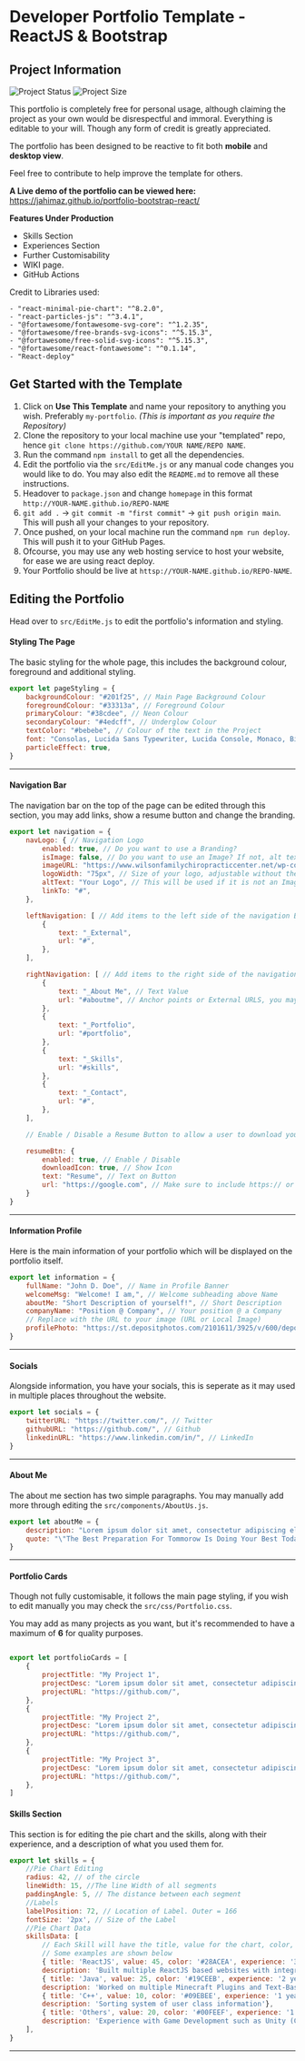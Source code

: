 # Developer Portfolio Template - ReactJS & Bootstrap

## Project Information
![Project Status](https://img.shields.io/badge/Project%20Status-In%20Progress-orange?style=for-the-badge&logo=github)
![Project Size](https://img.shields.io/github/repo-size/JAhimaz/portfolio-bootstrap-react?style=for-the-badge&logo=github)

This portfolio is completely free for personal usage, although claiming the project as your own would be disrespectful and immoral. Everything is editable to your will. Though any form of credit is greatly appreciated.

The portfolio has been designed to be reactive to fit both **mobile** and **desktop view**.

Feel free to contribute to help improve the template for others.

**A Live demo of the portfolio can be viewed here:** https://jahimaz.github.io/portfolio-bootstrap-react/

**Features Under Production**
- Skills Section
- Experiences Section
- Further Customisability
- WIKI page.
- GitHub Actions

Credit to Libraries used:

```
- "react-minimal-pie-chart": "^8.2.0",
- "react-particles-js": "^3.4.1",
- "@fortawesome/fontawesome-svg-core": "^1.2.35",
- "@fortawesome/free-brands-svg-icons": "^5.15.3",
- "@fortawesome/free-solid-svg-icons": "^5.15.3",
- "@fortawesome/react-fontawesome": "^0.1.14",
- "React-deploy"
```

## Get Started with the Template

1. Click on **Use This Template** and name your repository to anything you wish. Preferably `my-portfolio`. _(This is important as you require the Repository)_
2. Clone the repository to your local machine use your "templated" repo, hence `git clone https://github.com/YOUR NAME/REPO NAME`.
3. Run the command `npm install` to get all the dependencies.
4. Edit the portfolio via the `src/EditMe.js` or any manual code changes you would like to do. You may also edit the `README.md` to remove all these instructions.
5. Headover to `package.json` and change `homepage` in this format `http://YOUR-NAME.github.io/REPO-NAME`
6. `git add .` -> `git commit -m "first commit"` -> `git push origin main`. This will push all your changes to your repository.
7. Once pushed, on your local machine run the command `npm run deploy`. This will push it to your GitHub Pages.
8. Ofcourse, you may use any web hosting service to host your website, for ease we are using react deploy.
9. Your Portfolio should be live at `httsp://YOUR-NAME.github.io/REPO-NAME`.

## Editing the Portfolio

Head over to `src/EditMe.js` to edit the portfolio's information and styling.

<!-- For a full guide with images head over to the [WIKI](https://github.com/JAhimaz/portfolio-bootstrap-react/wiki) -->

#### Styling The Page

The basic styling for the whole page, this includes the background colour, foreground and additional styling.

```javascript
export let pageStyling = {
    backgroundColour: "#201f25", // Main Page Background Colour
    foregroundColour: "#33313a", // Foreground Colour
    primaryColour: "#38cdee", // Neon Colour
    secondaryColour: "#4edcff", // Underglow Colour
    textColor: "#bebebe", // Colour of the text in the Project
    font: "Consolas, Lucida Sans Typewriter, Lucida Console, Monaco, Bitstream Vera Sans Mono, monospace",
    particleEffect: true,
}
```

<hr>

#### Navigation Bar

The navigation bar on the top of the page can be edited through this section, you may add links, show a resume button and change the branding.

```javascript
export let navigation = {
    navLogo: { // Navigation Logo
        enabled: true, // Do you want to use a Branding?
        isImage: false, // Do you want to use an Image? If not, alt text will be used
        imageURL: "https://www.wilsonfamilychiropracticcenter.net/wp-content/uploads/2018/12/placeholder-logo-2.png",
        logoWidth: "75px", // Size of your logo, adjustable without the CSS
        altText: "Your Logo", // This will be used if it is not an Image (Will also be the alt text if it is an image)
        linkTo: "#",
    },

    leftNavigation: [ // Add items to the left side of the navigation Bar
        {
            text: "_External",
            url: "#",
        },
    ],

    rightNavigation: [ // Add items to the right side of the navigation Bar
        {
            text: "_About Me", // Text Value
            url: "#aboutme", // Anchor points or External URLS, you may have to edit the App.js to add Anchors
        },
        {
            text: "_Portfolio",
            url: "#portfolio",
        },
        {
            text: "_Skills",
            url: "#skills",
        },
        {
            text: "_Contact",
            url: "#",
        },
    ],

    // Enable / Disable a Resume Button to allow a user to download your RESUME

    resumeBtn: {
        enabled: true, // Enable / Disable
        downloadIcon: true, // Show Icon
        text: "Resume", // Text on Button
        url: "https://google.com", // Make sure to include https:// or http://. This is the download link to your stored Resume
    }
}
```

<hr>

#### Information Profile

Here is the main information of your portfolio which will be displayed on the portfolio itself.

```javascript
export let information = {
    fullName: "John D. Doe", // Name in Profile Banner
    welcomeMsg: "Welcome! I am,", // Welcome subheading above Name
    aboutMe: "Short Description of yourself!", // Short Description
    companyName: "Position @ Company", // Your position @ a Company
    // Replace with the URL to your image (URL or Local Image)
    profilePhoto: "https://st.depositphotos.com/2101611/3925/v/600/depositphotos_39258143-stock-illustration-businessman-avatar-profile-picture.jpg",
}
```

<hr>

#### Socials

Alongside information, you have your socials, this is seperate as it may used in multiple places throughout the website.

```javascript
export let socials = {
    twitterURL: "https://twitter.com/", // Twitter
    githubURL: "https://github.com/", // Github
    linkedinURL: "https://www.linkedin.com/in/", // LinkedIn
}
```

<hr>

#### About Me

The about me section has two simple paragraphs. You may manually add more through editing the `src/components/AboutUs.js`.

```javascript
export let aboutMe = {
    description: "Lorem ipsum dolor sit amet, consectetur adipiscing elit. Sed sodales lectus ex, nec lacinia libero finibus in. Sed at mattis justo, feugiat cursus sapien. Proin blandit nisi nec mi iaculis, ac viverra felis sollicitudin. Aliquam rhoncus porta magna, non lacinia ipsum aliquam vitae. Vivamus fermentum dapibus mauris, varius consequat velit viverra egestas. Nunc eget lacus in tortor ultricies dignissim eget a eros. Suspendisse volutpat sit amet lorem non consectetur. Fusce sed ultricies felis.",
    quote: "\"The Best Preparation For Tommorow Is Doing Your Best Today.\"",
}
```

<hr>

#### Portfolio Cards

Though not fully customisable, it follows the main page styling, if you wish to edit manually you may check the `src/css/Portfolio.css`.

You may add as many projects as you want, but it's recommended to have a maximum of **6** for quality purposes.

```javascript

export let portfolioCards = [
    {
        projectTitle: "My Project 1",
        projectDesc: "Lorem ipsum dolor sit amet, consectetur adipiscing elit. Sed sodales lectus ex, nec lacinia libero finibus in. Sed at mattis justo, feugiat cursus sapien. Proin blandit nisi nec mi iaculis, ac viverra felis sollicitudin. Aliquam rhoncus porta magna, non lacinia ipsum aliquam vitae. Vivamus fermentum dapibus mauris, varius consequat velit viverra egestas. Nunc eget lacus in tortor ultricies dignissim eget a eros. Suspendisse volutpat sit amet lorem non consectetur. Fusce sed ultricies felis.",
        projectURL: "https://github.com/",
    },
    {
        projectTitle: "My Project 2",
        projectDesc: "Lorem ipsum dolor sit amet, consectetur adipiscing elit. Sed sodales lectus ex, nec lacinia libero finibus in. Sed at mattis justo, feugiat cursus sapien. Proin blandit nisi nec mi iaculis, ac viverra felis sollicitudin. Aliquam rhoncus porta magna, non lacinia ipsum aliquam vitae. Vivamus fermentum dapibus mauris, varius consequat velit viverra egestas. Nunc eget lacus in tortor ultricies dignissim eget a eros. Suspendisse volutpat sit amet lorem non consectetur. Fusce sed ultricies felis.",
        projectURL: "https://github.com/",
    },
    {
        projectTitle: "My Project 3",
        projectDesc: "Lorem ipsum dolor sit amet, consectetur adipiscing elit. Sed sodales lectus ex, nec lacinia libero finibus in. Sed at mattis justo, feugiat cursus sapien. Proin blandit nisi nec mi iaculis, ac viverra felis sollicitudin. Aliquam rhoncus porta magna, non lacinia ipsum aliquam vitae. Vivamus fermentum dapibus mauris, varius consequat velit viverra egestas. Nunc eget lacus in tortor ultricies dignissim eget a eros. Suspendisse volutpat sit amet lorem non consectetur. Fusce sed ultricies felis.",
        projectURL: "https://github.com/",
    },
]
```

#### Skills Section

This section is for editing the pie chart and the skills, along with their experience, and a description of what you used them for.

```javascript
export let skills = {
    //Pie Chart Editing
    radius: 42, // of the circle
    lineWidth: 15, //The line Width of all segments
    paddingAngle: 5, // The distance between each segment
    //Labels
    labelPosition: 72, // Location of Label. Outer = 166
    fontSize: '2px', // Size of the Label
    //Pie Chart Data
    skillsData: [
        // Each Skill will have the title, value for the chart, color, experience (years, months) and a desscription on the task
        // Some examples are shown below
        { title: 'ReactJS', value: 45, color: '#28ACEA', experience: '3 years',
        description: 'Built multiple ReactJS based websites with integration of NodeJS and Redux'},
        { title: 'Java', value: 25, color: '#19CEEB', experience: '2 years',
        description: 'Worked on multiple Minecraft Plugins and Text-Based Adventure Survival CLI game'},
        { title: 'C++', value: 10, color: '#09EBEE', experience: '1 year',
        description: 'Sorting system of user class information'},
        { title: 'Others', value: 20, color: '#00FEEF', experience: '1 year',
        description: 'Experience with Game Development such as Unity (C#) having 2 published games on the Play Store.'},
    ],
}
```

<hr>


